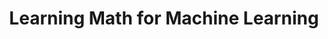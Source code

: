 ---
layout: redirect
title:  "Learning Math for Machine Learning"
excerpt: "[YC blog] It’s not entirely clear what level of mathematics is necessary to get started in machine learning..."
redirect_to: https://blog.ycombinator.com/learning-math-for-machine-learning/
---